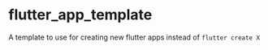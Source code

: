 # flutter_app_template
A template to use for creating new flutter apps instead of `flutter create X`
